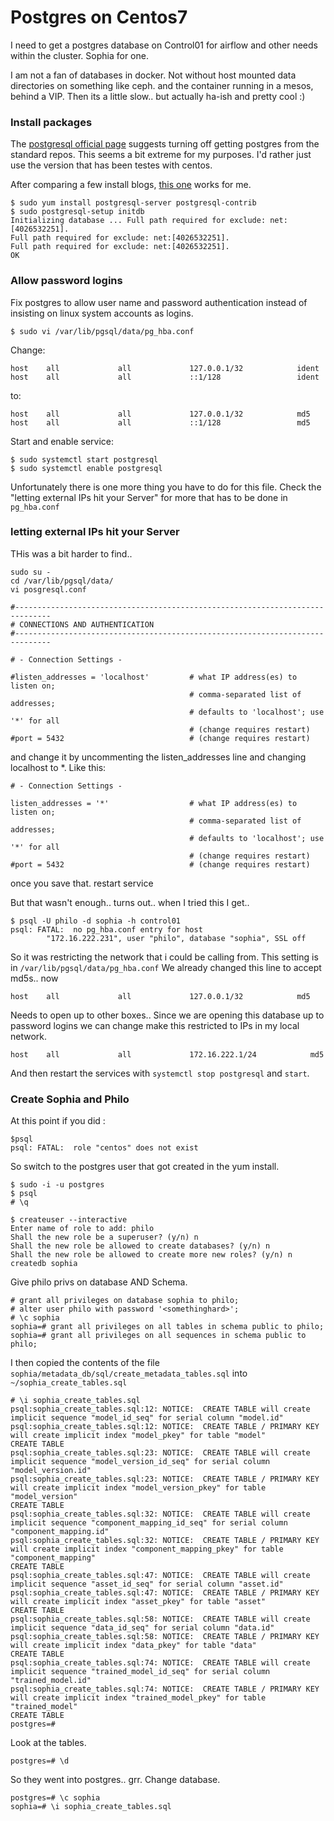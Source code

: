 # Postgres on Centos7

I need to get a postgres database on Control01 for airflow and
other needs within the cluster.   Sophia for one.  

I am not a fan of databases in docker.  Not without host mounted data
directories on something like ceph. and the container running in a mesos, behind a VIP. Then its a little slow.. 
but actually ha-ish and pretty cool :)

 
### Install packages

The [postgresql official page](https://wiki.postgresql.org/wiki/YUM_Installation) 
suggests turning off getting postgres from the standard repos.  This seems 
a bit extreme for my purposes.  I'd rather just use the version that has been testes with 
centos.

After comparing a few install blogs, [this one](https://www.digitalocean.com/community/tutorials/how-to-install-and-use-postgresql-on-centos-7) 
works for me. 


    $ sudo yum install postgresql-server postgresql-contrib
    $ sudo postgresql-setup initdb
    Initializing database ... Full path required for exclude: net:[4026532251].
    Full path required for exclude: net:[4026532251].
    Full path required for exclude: net:[4026532251].
    OK

### Allow password logins    
    
Fix postgres to allow user name and password authentication instead of insisting on
linux system accounts as logins. 
    
    $ sudo vi /var/lib/pgsql/data/pg_hba.conf
    
Change:

    host    all             all             127.0.0.1/32            ident
    host    all             all             ::1/128                 ident
    
to:

    host    all             all             127.0.0.1/32            md5
    host    all             all             ::1/128                 md5
    
Start and enable service:

    $ sudo systemctl start postgresql
    $ sudo systemctl enable postgresql
  
Unfortunately there is one more thing you have to do for this file.  Check the 
"letting external IPs hit your Server" for more that has to be done in `pg_hba.conf`
    
### letting external IPs hit your Server
    
THis was a bit harder to find.. 

    sudo su -
    cd /var/lib/pgsql/data/
    vi posgresql.conf
    
    #------------------------------------------------------------------------------
    # CONNECTIONS AND AUTHENTICATION
    #------------------------------------------------------------------------------
    
    # - Connection Settings -
    
    #listen_addresses = 'localhost'         # what IP address(es) to listen on;
                                            # comma-separated list of addresses;
                                            # defaults to 'localhost'; use '*' for all
                                            # (change requires restart)
    #port = 5432                            # (change requires restart)

and change it by uncommenting the listen_addresses line and changing localhost to *. Like this:
    
    # - Connection Settings -
    
    listen_addresses = '*'                  # what IP address(es) to listen on;
                                            # comma-separated list of addresses;
                                            # defaults to 'localhost'; use '*' for all
                                            # (change requires restart)
    #port = 5432                            # (change requires restart)
    
once you save that.  restart service
    
But that wasn't enough.. turns out.. when I tried this I get.. 
    
    $ psql -U philo -d sophia -h control01
    psql: FATAL:  no pg_hba.conf entry for host 
            "172.16.222.231", user "philo", database "sophia", SSL off

So it was restricting the network that i could be calling from.  This setting is in 
`/var/lib/pgsql/data/pg_hba.conf` We already changed this line to accept md5s.. now 

    host    all             all             127.0.0.1/32            md5

Needs to open up to other boxes.. Since we are opening this database up to password logins
we can change make this restricted to IPs in my local network. 

    host    all             all             172.16.222.1/24            md5

And then restart the services with `systemctl stop postgresql` and `start`.
    
    
    
### Create Sophia and Philo    

At this point if you did :

    $psql
    psql: FATAL:  role "centos" does not exist

So switch to the postgres user that got created in the yum install.

    $ sudo -i -u postgres
    $ psql
    # \q
    
    $ createuser --interactive 
    Enter name of role to add: philo
    Shall the new role be a superuser? (y/n) n
    Shall the new role be allowed to create databases? (y/n) n
    Shall the new role be allowed to create more new roles? (y/n) n
    createdb sophia
    
Give philo privs on database AND Schema.     
    
    # grant all privileges on database sophia to philo;
    # alter user philo with password '<somethinghard>';
    # \c sophia
    sophia=# grant all privileges on all tables in schema public to philo;
    sophia=# grant all privileges on all sequences in schema public to philo;

I then copied the contents of the file  `sophia/metadata_db/sql/create_metadata_tables.sql`
into `~/sophia_create_tables.sql`
    
    # \i sophia_create_tables.sql 
    psql:sophia_create_tables.sql:12: NOTICE:  CREATE TABLE will create implicit sequence "model_id_seq" for serial column "model.id"
    psql:sophia_create_tables.sql:12: NOTICE:  CREATE TABLE / PRIMARY KEY will create implicit index "model_pkey" for table "model"
    CREATE TABLE
    psql:sophia_create_tables.sql:23: NOTICE:  CREATE TABLE will create implicit sequence "model_version_id_seq" for serial column "model_version.id"
    psql:sophia_create_tables.sql:23: NOTICE:  CREATE TABLE / PRIMARY KEY will create implicit index "model_version_pkey" for table "model_version"
    CREATE TABLE
    psql:sophia_create_tables.sql:32: NOTICE:  CREATE TABLE will create implicit sequence "component_mapping_id_seq" for serial column "component_mapping.id"
    psql:sophia_create_tables.sql:32: NOTICE:  CREATE TABLE / PRIMARY KEY will create implicit index "component_mapping_pkey" for table "component_mapping"
    CREATE TABLE
    psql:sophia_create_tables.sql:47: NOTICE:  CREATE TABLE will create implicit sequence "asset_id_seq" for serial column "asset.id"
    psql:sophia_create_tables.sql:47: NOTICE:  CREATE TABLE / PRIMARY KEY will create implicit index "asset_pkey" for table "asset"
    CREATE TABLE
    psql:sophia_create_tables.sql:58: NOTICE:  CREATE TABLE will create implicit sequence "data_id_seq" for serial column "data.id"
    psql:sophia_create_tables.sql:58: NOTICE:  CREATE TABLE / PRIMARY KEY will create implicit index "data_pkey" for table "data"
    CREATE TABLE
    psql:sophia_create_tables.sql:74: NOTICE:  CREATE TABLE will create implicit sequence "trained_model_id_seq" for serial column "trained_model.id"
    psql:sophia_create_tables.sql:74: NOTICE:  CREATE TABLE / PRIMARY KEY will create implicit index "trained_model_pkey" for table "trained_model"
    CREATE TABLE
    postgres=#
    
Look at the tables.     

    postgres=# \d
    
So they went into postgres.. grr.  Change database. 

    postgres=# \c sophia
    sophia=# \i sophia_create_tables.sql

    

    